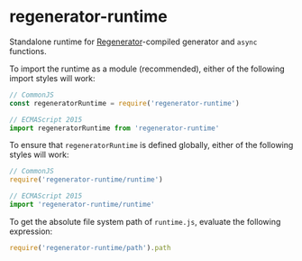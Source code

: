 # regenerator-runtime

Standalone runtime for
[Regenerator](https://github.com/facebook/regenerator)-compiled generator
and `async` functions.

To import the runtime as a module (recommended), either of the following
import styles will work:

```js
// CommonJS
const regeneratorRuntime = require('regenerator-runtime')

// ECMAScript 2015
import regeneratorRuntime from 'regenerator-runtime'
```

To ensure that `regeneratorRuntime` is defined globally, either of the
following styles will work:

```js
// CommonJS
require('regenerator-runtime/runtime')

// ECMAScript 2015
import 'regenerator-runtime/runtime'
```

To get the absolute file system path of `runtime.js`, evaluate the
following expression:

```js
require('regenerator-runtime/path').path
```
